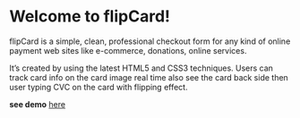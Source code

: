 Welcome to flipCard!
=====================

flipCard is a simple, clean, professional checkout form for any kind of online payment web sites like e-commerce, donations, online services.

It’s created by using the latest HTML5 and CSS3 techniques. Users can track card info on the card image real time also see the card back side then user typing CVC on the card with flipping effect.

 **see demo**  [here][1]


  [1]: http://tanerdogan.com/themes/html/flipcard/